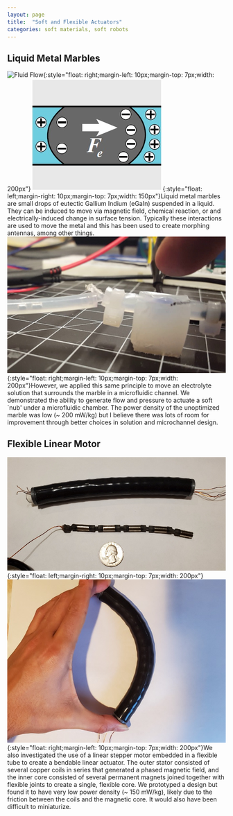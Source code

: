 ```yaml
---
layout: page
title:  "Soft and Flexible Actuators"
categories: soft materials, soft robots
---
```


## Liquid Metal Marbles

![Fluid Flow](/images/soft-actuators1.gif){:style="float: right;margin-left: 10px;margin-top: 7px;width: 200px"}![Actuated Nub](/images/soft-actuators3.jpg){:style="float: left;margin-right: 10px;margin-top: 7px;width: 150px"}Liquid metal marbles are small drops of eutectic Gallium Indium (eGaIn) suspended in a liquid. They can be induced to move via magnetic field, chemical reaction, or and electrically-induced change in surface tension. Typically these interactions are used to move the metal and this has been used to create morphing antennas, among other things. ![Model](/images/soft-actuators2.jpg){:style="float: right;margin-left: 10px;margin-top: 7px;width: 200px"}However, we applied this same principle to move an electrolyte solution that surrounds the marble in a microfluidic channel. We demonstrated the ability to generate flow and pressure to actuate a soft `nub' under a microfluidic chamber. The power density of the unoptimized marble was low (\~ 200 mW/kg) but I believe there was lots of room for improvement through better choices in solution and microchannel design.

## Flexible Linear Motor

![Actuator](/images/soft-actuators4.jpg){:style="float: left;margin-right: 10px;margin-top: 7px;width: 200px"}![Bending](/images/soft-actuators5.jpg){:style="float: right;margin-left: 10px;margin-top: 7px;width: 200px"}We also investigated the use of a linear stepper motor embedded in a flexible tube to create a bendable linear actuator. The outer stator consisted of several copper coils in series that generated a phased magnetic field, and the inner core consisted of several permanent magnets joined together with flexible joints to create a single, flexible core. We prototyped a design but found it to have very low power density (\~ 150 mW/kg), likely due to the friction between the coils and the magnetic core. It would also have been difficult to miniaturize.
